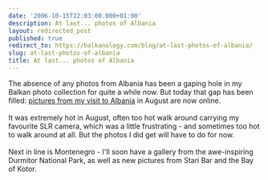 ```yaml
---
date: '2006-10-15T22:03:00.000+01:00'
description: At last... photos of Albania
layout: redirected_post
published: true
redirect_to: https://balkanology.com/blog/at-last-photos-of-albania/
slug: at-last-photos-of-albania
title: At last... photos of Albania
---
```


The absence of any photos from Albania has been a gaping hole in my Balkan photo collection for quite a while now. But today that gap has been filled: <a href="http://www.pbase.com/alangrant/albania">pictures from my visit to Albania</a> in August are now online.<br /><br />It was extremely hot in August, often too hot walk around carrying my favourite SLR camera, which was a little frustrating - and sometimes too hot to walk around at all. But the photos I did get will have to do for now.<br /><br />Next in line is Montenegro - I'll soon have a gallery from the awe-inspiring Durmitor National Park, as well as new pictures from Stari Bar and the Bay of Kotor.